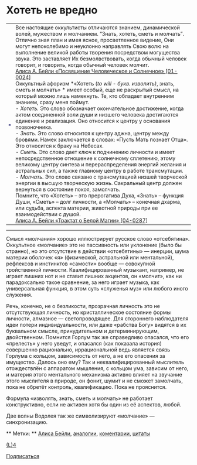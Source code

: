 #  Хотеть не вредно

|     |     |
| --- | --- |
| ![ААБ](../_resources/0_45a46_123a928_orig.png) | Все настоящие оккультисты отличаются знанием, динамической волей, мужеством и молчанием. “Знать, хотеть, сметь и молчать”. Отлично зная план и имея ясное, просветленное в*и*дение, Они могут непоколебимо и неуклонно направлять Свою волю на выполнение великой работы творения посредством могущества звука. Это заставляет Их безмолвствовать, когда обычный человек говорит, и говорить, когда обычный человек молчит.<br>[Алиса А. Бейли «Посвящение Человеческое и Солнечное» [01-0024]](http://trita.net/books-alice-bailey/01-initiation-human-and-solar/aab-01-page-0020-0026#24)<br>Оккультный афоризм *«Хотеть (*to will - букв. *изволить*)*, знать, сметь и молчать» * имеет особый, еще не раскрытый смысл, на который можно лишь намекнуть. Те, кто обладает внутренним знанием, сразу меня поймут.<br>- *Хотеть.* Это слово обозначает окончательное достижение, когда актом соединенной воли души и низшего человека достигаются единение и реализация. Оно относится к центру у основания позвоночника.<br>- *Знать.* Это слово относится к центру аджна, центру между бровями. Намек заключается в словах: «Пусть Мать познает Отца». Это относится к браку на Небесах.<br>- *Сметь.* Это слово дает ключ к подчинению личности и имеет непосредственное отношение к солнечному сплетению, этому великому центру синтеза и перераспределения энергий желания и астральных сил, а также главному центру в работе трансмутации.<br>- *Молчать.* Это слово связано с трансмутацией низшей творческой энергии в высшую творческую жизнь. Сакральный центр должен вернуться в состояние покоя, замолчать.<br>Помните, что «Хотеть» – это прерогатива Духа, «Знать» – функция Души, «Сметь» – долг личности, а «Молчать» – конечная дхарма, или судьба, аспекта материи, животной природы при ее взаимодействии с душой.<br>[Алиса А. Бейли «Трактат о Белой Магии» [04-0287]](http://trita.net/books-alice-bailey/04-a-treatise-on-white-magic/aab-04-page-0281-0292#287) |

* * *

Смысл «молчания» хорошо иллюстрирует русское слово «отсебятина». Оккультное «молчание» это не пассивность или уклонение (было бы странно), но это отсутствие в действии «отсебятины» — инерции, шума материи оболочек «я» (физической, астральной или ментальной), рефлексов и инстинктов «самости» вообще — совокупной тройственной личности. Квалифицированный музыкант, например, не играет лишних нот и не ставит лишних акцентов, он «молчит», как ни парадоксально такое сравнение, за него играет музыка, как универсальная функция, в этом суть «служенья муз» или любого иного служения.

Речь, конечно, не о безликости, прозрачная личность это не отсутствующая личность, но кристаллическое состояние формы личности, алмазное — светопроводящее. Для стороннего наблюдателя идеи потери индивидуальности, или даже «рабства Богу» видятся в их буквальном смысле, принудительном и детерминирующим, двойственном. Помнится Горлум так же справедливо опасался, что его «прелесть» у него уведут, и опасался (как показала история) совершенно рационально, иррациональной ведь является связь Горлума с кольцом, зависимость от него, а не его опасения за имущество. Далось оно ему? Так и неквалифицированный мыслитель отождествлён с аппаратом мышления, с кольцом ума, зависим от него, и материя этого ментального механизма активно влияет на звучание этого мыслителя в природе, он фонит, шумит и не сможет замолчать, пока не обретёт контроль, квалификацию. Пока не прояснится.

Формула «изволять, знать, сметь и молчать» не работает конструктивно, если не активен хотя бы один из её аспектов, любой.

Две волны Водолея так же символизируют «молчание» — синхронизацию.

 ** Метки: **    [Алиса Бейли](https://trita.livejournal.com/tag/%D0%90%D0%BB%D0%B8%D1%81%D0%B0%20%D0%91%D0%B5%D0%B9%D0%BB%D0%B8), [аналогии](https://trita.livejournal.com/tag/%D0%B0%D0%BD%D0%B0%D0%BB%D0%BE%D0%B3%D0%B8%D0%B8), [коментарии](https://trita.livejournal.com/tag/%D0%BA%D0%BE%D0%BC%D0%B5%D0%BD%D1%82%D0%B0%D1%80%D0%B8%D0%B8), [цитаты](https://trita.livejournal.com/tag/%D1%86%D0%B8%D1%82%D0%B0%D1%82%D1%8B)

[(L)](https://trita.livejournal.com/722534.html#)[4](https://trita.livejournal.com/722534.html#)

 [Подписаться](https://www.livejournal.com/subscribers/add?instant_relation=1&user=trita&instant_relation_source=after_post)